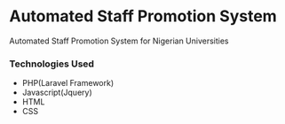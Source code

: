 # Automated Staff Promotion System
Automated Staff Promotion System for Nigerian Universities

### Technologies Used
- PHP(Laravel Framework)
- Javascript(Jquery)
- HTML
- CSS
